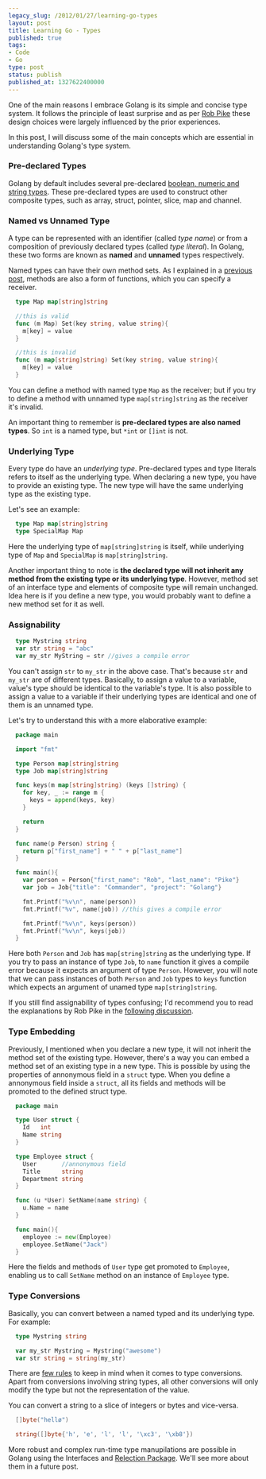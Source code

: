 ```yaml
---
legacy_slug: /2012/01/27/learning-go-types
layout: post
title: Learning Go - Types
published: true
tags:
- Code
- Go
type: post
status: publish
published_at: 1327622400000
---
```


One of the main reasons I embrace Golang is its simple and concise type system. It follows the principle of least surprise and as per [Rob Pike](http://en.wikipedia.org/wiki/Rob_Pike) these design choices were largely influenced by the prior experiences.

In this post, I will discuss some of the main concepts which are essential in understanding Golang's type system.

### Pre-declared Types

Golang by default includes several pre-declared [boolean, numeric and string types](http://golang.org/doc/go_spec.html#Boolean_types). These pre-declared types are used to construct other composite types, such as array, struct, pointer, slice, map and channel.

### Named vs Unnamed Type

A type can be represented with an identifier (called _type name_) or from a composition of previously declared types (called _type literal_). In Golang, these two forms are known as **named** and **unnamed** types respectively.

Named types can have their own method sets. As I explained in a [previous post](http://laktek.com/2012/01/05/learning-go), methods are also a form of functions, which you can specify a receiver.

```go
  type Map map[string]string

  //this is valid
  func (m Map) Set(key string, value string){
    m[key] = value
  }

  //this is invalid
  func (m map[string]string) Set(key string, value string){
    m[key] = value
  }
```

You can define a method with named type `Map` as the receiver; but if you try to define a method with unnamed type `map[string]string` as the receiver it's invalid.

An important thing to remember is **pre-declared types are also named types**. So `int` is a named type, but `*int` or `[]int` is not.

### Underlying Type

Every type do have an _underlying type_. Pre-declared types and type literals refers to itself as the underlying type. When declaring a new type, you have to provide an existing type. The new type will have the same underlying type as the existing type.

Let's see an example:

```go
  type Map map[string]string
  type SpecialMap Map
```

Here the underlying type of `map[string]string` is itself, while underlying type of `Map` and `SpecialMap` is `map[string]string`.

Another important thing to note is **the declared type will not inherit any method from the existing type or its underlying type**. However, method set of an interface type and elements of composite type will remain unchanged. Idea here is if you define a new type, you would probably want to define a new method set for it as well.

### Assignability

```go
  type Mystring string
  var str string = "abc"
  var my_str MyString = str //gives a compile error
```

You can't assign `str` to `my_str` in the above case. That's because `str` and `my_str` are of different types. Basically, to assign a value to a variable, value's type should be identical to the variable's type. It is also possible to assign a value to a variable if their underlying types are identical and one of them is an unnamed type.

Let's try to understand this with a more elaborative example:

```go
  package main

  import "fmt"

  type Person map[string]string
  type Job map[string]string

  func keys(m map[string]string) (keys []string) {
    for key, _ := range m {
      keys = append(keys, key)
    }

    return
  }

  func name(p Person) string {
    return p["first_name"] + " " + p["last_name"]
  }

  func main(){
    var person = Person{"first_name": "Rob", "last_name": "Pike"}
    var job = Job{"title": "Commander", "project": "Golang"}

    fmt.Printf("%v\n", name(person))
    fmt.Printf("%v", name(job)) //this gives a compile error

    fmt.Printf("%v\n", keys(person))
    fmt.Printf("%v\n", keys(job))
  }
```

Here both `Person` and `Job` has `map[string]string` as the underlying type. If you try to pass an instance of type `Job`, to `name` function it gives a compile error because it expects an argument of type `Person`. However, you will note that we can pass instances of both `Person` and `Job` types to `keys` function which expects an argument of unamed type `map[string]string`.

If you still find assignability of types confusing; I'd recommend you to read the explanations by Rob Pike in the [following discussion](https://groups.google.com/group/golang-nuts/browse_thread/thread/e036f6cf674485f7/43c1ab29a44f5f82?lnk=gst&q=type+assignment#43c1ab29a44f5f82).

### Type Embedding

Previously, I mentioned when you declare a new type, it will not inherit the method set of the existing type. However, there's a way you can embed a method set of an existing type in a new type. This is possible by using the properties of annonymous field in a `struct` type. When you define a annonymous field inside a `struct`, all its fields and methods will be promoted to the defined struct type.

```go
  package main

  type User struct {
    Id   int
    Name string
  }

  type Employee struct {
    User       //annonymous field
    Title      string
    Department string
  }

  func (u *User) SetName(name string) {
    u.Name = name
  }

  func main(){
    employee := new(Employee)
    employee.SetName("Jack")
  }
```

Here the fields and methods of `User` type get promoted to `Employee`, enabling us to call `SetName` method on an instance of `Employee` type.

### Type Conversions

Basically, you can convert between a named typed and its underlying type. For example:

```go
  type Mystring string

  var my_str Mystring = Mystring("awesome")
  var str string = string(my_str)
```

There are [few rules](http://golang.org/doc/go_spec.html#Conversions) to keep in mind when it comes to type conversions. Apart from conversions involving string types, all other conversions will only modify the type but not the representation of the value.

You can convert a string to a slice of integers or bytes and vice-versa.

```go
  []byte("hellø")

  string([]byte{'h', 'e', 'l', 'l', '\xc3', '\xb8'})
```

More robust and complex run-time type manupilations are possible in Golang using the Interfaces and [Relection Package](http://blog.golang.org/2011/09/laws-of-reflection.html). We'll see more about them in a future post.
